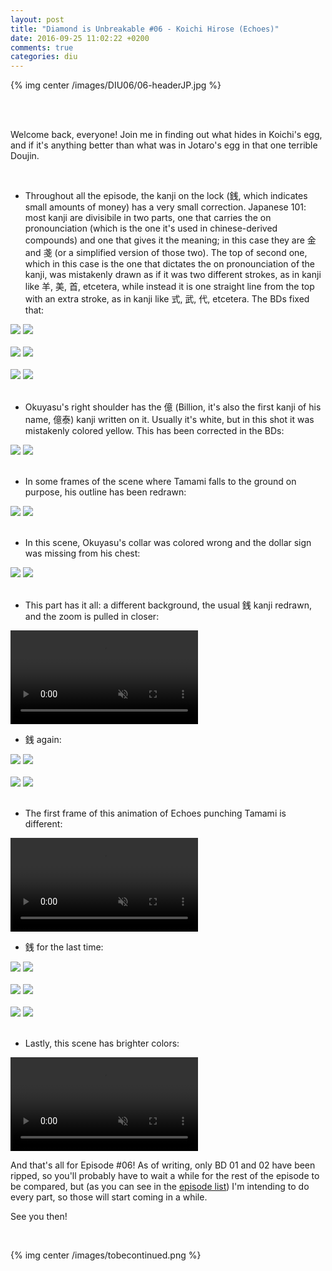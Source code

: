 ```yaml
---
layout: post
title: "Diamond is Unbreakable #06 - Koichi Hirose (Echoes)"
date: 2016-09-25 11:02:22 +0200
comments: true
categories: diu
---
```


{% img center /images/DIU06/06-headerJP.jpg %}
<!-- more -->

<br>
<br>

Welcome back, everyone! Join me in finding out what hides in Koichi's egg, and if it's anything better than what was in Jotaro's egg in that one terrible Doujin.

<br>

- Throughout all the episode, the kanji on the lock (銭, which indicates small amounts of money) has a very small correction. Japanese 101: most kanji are divisibile in two parts, one that carries the on pronounciation (which is the one it's used in chinese-derived compounds) and one that gives it the meaning; in this case they are 金 and 戔 (or a simplified version of those two). The top of second one, which in this case is the one that dictates the on pronounciation of the kanji, was mistakenly drawn as if it was two different strokes, as in kanji like 羊, 美, 首, etcetera, while instead it is one straight line from the top with an extra stroke, as in kanji like 式, 武, 代, etcetera. The BDs fixed that:

<div id="container1" class="twentytwenty-container">
 <img src="./../images/DIU06/tv-06380.jpg" />
 <img src="./../images/DIU06/bd-06380.jpg" />
</div>

<br>

<div id="container1" class="twentytwenty-container">
 <img src="./../images/DIU06/tv-06870.jpg" />
 <img src="./../images/DIU06/bd-06870.jpg" />
</div>

<br>

<div id="container1" class="twentytwenty-container">
 <img src="./../images/DIU06/tv-08135.jpg" />
 <img src="./../images/DIU06/bd-08135.jpg" />
</div>

<br>

- Okuyasu's right shoulder has the 億 (Billion, it's also the first kanji of his name, 億泰) kanji written on it. Usually it's white, but in this shot it was mistakenly colored yellow. This has been corrected in the BDs:

<div id="container1" class="twentytwenty-container">
 <img src="./../images/DIU06/tv-09390.jpg" />
 <img src="./../images/DIU06/bd-09390.jpg" />
</div>

<br>

- In some frames of the scene where Tamami falls to the ground on purpose, his outline has been redrawn:

<div id="container1" class="twentytwenty-container">
 <img src="./../images/DIU06/tv-11991.jpg" />
 <img src="./../images/DIU06/bd-11991.jpg" />
</div>

<br>

- In this scene, Okuyasu's collar was colored wrong and the dollar sign was missing from his chest:

<div id="container1" class="twentytwenty-container">
 <img src="./../images/DIU06/tv-12200.jpg" />
 <img src="./../images/DIU06/bd-12200.jpg" />
</div>

<br>

- This part has it all: a different background, the usual 銭 kanji redrawn, and the zoom is pulled in closer:

<video class='center' muted nocontrols autoplay playsinline loop preload='auto'>
  <source src="./../videos/DIU06/01 - combo.webm" type='video/webm; codecs="vp8, vorbis"'>
  <source src="./../videos/DIU06/01 - combo.mp4" type='video/mp4; codecs=avc1.42E01E,mp4a.40.2'>
</video>

- 銭 again:

<div id="container1" class="twentytwenty-container">
 <img src="./../images/DIU06/tv-20690.jpg" />
 <img src="./../images/DIU06/bd-20690.jpg" />
</div>

<br>

<div id="container1" class="twentytwenty-container">
 <img src="./../images/DIU06/tv-21100.jpg" />
 <img src="./../images/DIU06/bd-21100.jpg" />
</div>

<br>

- The first frame of this animation of Echoes punching Tamami is different:

<video class='center' muted nocontrols autoplay playsinline loop preload='auto'>
  <source src="./../videos/DIU06/02 - echoes.webm" type='video/webm; codecs="vp8, vorbis"'>
  <source src="./../videos/DIU06/02 - echoes.mp4" type='video/mp4; codecs=avc1.42E01E,mp4a.40.2'>
</video>

- 銭 for the last time:

<div id="container1" class="twentytwenty-container">
 <img src="./../images/DIU06/tv-27400.jpg" />
 <img src="./../images/DIU06/bd-27400.jpg" />
</div>

<br>

<div id="container1" class="twentytwenty-container">
 <img src="./../images/DIU06/tv-27530.jpg" />
 <img src="./../images/DIU06/bd-27530.jpg" />
</div>

<br>

<div id="container1" class="twentytwenty-container">
 <img src="./../images/DIU06/tv-27660.jpg" />
 <img src="./../images/DIU06/bd-27660.jpg" />
</div>

<br>

- Lastly, this scene has brighter colors:

<video class='center' muted nocontrols autoplay playsinline loop preload='auto'>
  <source src="./../videos/DIU06/03 - colors.webm" type='video/webm; codecs="vp8, vorbis"'>
  <source src="./../videos/DIU06/03 - colors.mp4" type='video/mp4; codecs=avc1.42E01E,mp4a.40.2'>
</video>

And that's all for Episode #06! As of writing, only BD 01 and 02 have been ripped, so you'll probably have to wait a while for the rest of the episode to be compared, but (as you can see in the <a href=/episodelist/>episode list</a>) I'm intending to do every part, so those will start coming in a while.

See you then!

<br>

{% img center /images/tobecontinued.png %}
